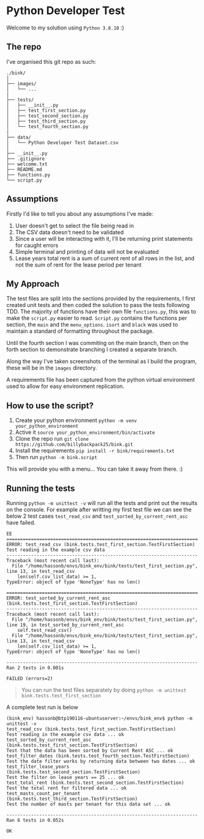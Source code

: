# Python Developer Test

Welcome to my solution using `Python 3.8.10` :)



## The repo

I've organised this git repo as such:

```
./bink/
│
├── images/
│   └── ...
|
├── tests/
│   ├── __init__.py
│   ├── test_first_section.py
│   ├── test_second_section.py
│   ├── test_third_section.py
│   └── test_fourth_section.py
|
├── data/
│   └── Python Developer Test Dataset.csv
│
├── __init__.py
├── .gitignore
├── welcome.txt
├── README.md
├── functions.py
└── script.py
```



## Assumptions

Firstly I'd like to tell you about any assumptions I've made:

1. User doesn't get to select the file being read in
2. The CSV data doesn't need to be validated
3. Since a user will be interacting with it, I'll be returning print statements for caught errors
4. Simple terminal and printing of data will not be evaluated
5. Lease years total rent is a sum of current rent of all rows in the list, and not the sum of rent for the lease period per tenant



## My Approach

The test files are split into the sections provided by the requirements, I first created unit tests and then coded the solution to pass the tests following TDD.
The majority of functions have their own file `functions.py`, this was to make the `script.py` easier to read.
`Script.py` contains the functions per section, the `main` and the `menu_options`.
`isort` and `black` was used to maintain a standard of formatting throughout the package.

Until the fourth section I was commiting on the main branch, then on the forth section to demonstrate branching I created a separate branch.

Along the way I've taken screenshots of the terminal as I build the program, these will be in the `images` directory. 

A requirements file has been captured from the python virtual environment used to allow for easy environment replication. 

## How to use the script?

1. Create your python environment `python -m venv your_python_environment`
2. Active it `source your_python_environment/bin/activate`
3. Clone the repo run `git clone https://github.com/billybackpack25/bink.git`
4. Install the requirements `pip install -r bink/requirements.txt`
6. Then run `python -m bink.script`

This will provide you with a menu... You can take it away from there. :)



## Running the tests

Running `python -m unittest -v` will run all the tests and print out the results on the console.
For example after writting my first test file we can see the below 2 test cases `test_read_csv` and `test_sorted_by_current_rent_asc` have failed.


```
EE
======================================================================
ERROR: test_read_csv (bink.tests.test_first_section.TestFirstSection)
Test reading in the example csv data
----------------------------------------------------------------------
Traceback (most recent call last):
  File "/home/hassonb/envs/bink_env/bink/tests/test_first_section.py", line 13, in test_read_csv
    len(self.csv_list_data) >= 1,
TypeError: object of type 'NoneType' has no len()

======================================================================
ERROR: test_sorted_by_current_rent_asc (bink.tests.test_first_section.TestFirstSection)
----------------------------------------------------------------------
Traceback (most recent call last):
  File "/home/hassonb/envs/bink_env/bink/tests/test_first_section.py", line 19, in test_sorted_by_current_rent_asc
    self.test_read_csv()
  File "/home/hassonb/envs/bink_env/bink/tests/test_first_section.py", line 13, in test_read_csv
    len(self.csv_list_data) >= 1,
TypeError: object of type 'NoneType' has no len()

----------------------------------------------------------------------
Ran 2 tests in 0.001s

FAILED (errors=2)
```

> You can run the test files separately by doing `python -m unittest bink.tests.test_first_section`

A complete test run is below

```
(bink_env) hassonb@btp190116-ubuntuserver:~/envs/bink_env$ python -m unittest -v
test_read_csv (bink.tests.test_first_section.TestFirstSection)
Test reading in the example csv data ... ok
test_sorted_by_current_rent_asc (bink.tests.test_first_section.TestFirstSection)
Test that the data has been sorted by Current Rent ASC ... ok
test_filter_dates (bink.tests.test_fourth_section.TestFirstSection)
Test the date filter works by returning data between two dates ... ok
test_filter_lease_years (bink.tests.test_second_section.TestFirstSection)
Test the filter on lease years == 25 ... ok
test_total_rent (bink.tests.test_second_section.TestFirstSection)
Test the total rent for filtered data ... ok
test_masts_count_per_tenant (bink.tests.test_third_section.TestFirstSection)
Test the number of masts per tenant for this data set ... ok

----------------------------------------------------------------------
Ran 6 tests in 0.052s

OK
```
